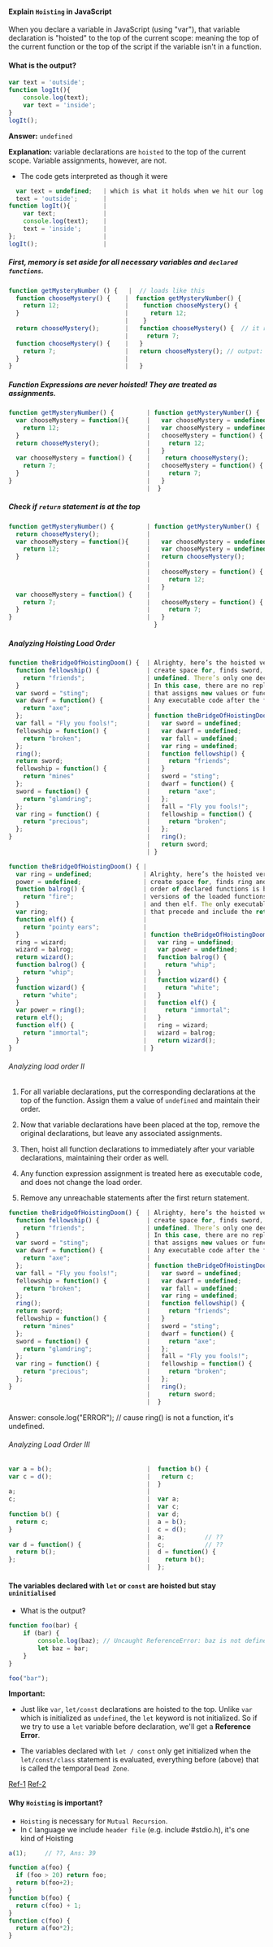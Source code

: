 #### Explain `Hoisting` in JavaScript
When you declare a variable in JavaScript (using "var"), that variable declaration is "hoisted" to the top of the current scope: meaning the top of the current function or the top of the script if the variable isn't in a function.

#### What is the output?

```js
var text = 'outside';
function logIt(){
    console.log(text);
    var text = 'inside';
}
logIt();
```
**Answer:** `undefined`

**Explanation:** variable declarations are `hoisted` to the top of the current scope. Variable assignments, however, are not.

- The code gets interpreted as though it were

```js                     | So, we have a new variable text inside of logIt() that is initialized to undefined,
  var text = undefined;   | which is what it holds when we hit our log statement
  text = 'outside';       |
function logIt(){         |
    var text;             |
    console.log(text);    |
    text = 'inside';      |
};                        |
logIt();                  |
```

##### First, memory is set aside for all necessary variables and `declared functions`.

```js
function getMysteryNumber () {   |  // loads like this
  function chooseMystery() {    |  function getMysteryNumber() {
    return 12;                  |    function chooseMystery() {
  }                             |      return 12;
                                |    }
  return chooseMystery();       |   function chooseMystery() {  // it replaced the above chooseMystery function
                                |     return 7;
  function chooseMystery() {    |   }
    return 7;                   |   return chooseMystery(); // output: 7;
  }                             |
}                               |   }
```

##### Function Expressions are never hoisted! They are treated as assignments.

```js                                 | // loads look like
function getMysteryNumber() {         | function getMysteryNumber() {
  var chooseMystery = function(){     |   var chooseMystery = undefined;
    return 12;                        |   var chooseMystery = undefined;  // replace the above 'chooseMystery'
  }                                   |   chooseMystery = function() {
  return chooseMystery();             |     return 12;
                                      |   }
  var chooseMystery = function() {    |    return chooseMystery();        // return 12;
    return 7;                         |   chooseMystery = function() {  // this section is unreachable
  }                                   |     return 7;                   // because it is below return statement
}                                     |   }
                                      |  }
```

##### Check if `return` statement is at the top
```js                                 | // loads look like
function getMysteryNumber() {         | function getMysteryNumber() {
  return chooseMystery();             |
  var chooseMystery = function(){     |   var chooseMystery = undefined;
    return 12;                        |   var chooseMystery = undefined;  // replace the above 'chooseMystery'
  }                                   |   return chooseMystery();         // ERROR
                                      |
                                      |   chooseMystery = function() { // this section is unreachable
                                      |     return 12;                 // because it is below return statement
                                      |   }
  var chooseMystery = function() {    |
    return 7;                         |   chooseMystery = function() { // this section is also unreachable
  }                                   |     return 7;                  // because it is below return statement
}                                     |   }
                                        }
```

##### Analyzing Hoisting Load Order

```js
function theBridgeOfHoistingDoom() {  | Alrighty, here’s the hoisted version. The function looks for any variables to
  function fellowship() {             | create space for, finds sword, dwarf, fall, and ring, and sets them all to
    return "friends";                 | undefined. There’s only one declared function, fellowship, so that comes next.
  }                                   | In this case, there are no replacement declared functions. The executable code
  var sword = "sting";                | that assigns new values or functions to variable has all var keywords popped off.
  var dwarf = function() {            | Any executable code after the first return of sword is excluded from the answer.
    return "axe";                     |
  };                                  | function theBridgeOfHoistingDoom() {
  var fall = "Fly you fools!";        |   var sword = undefined;
  fellowship = function() {           |   var dwarf = undefined;
    return "broken";                  |   var fall = undefined;
  };                                  |   var ring = undefined;
  ring();                             |   function fellowship() {
  return sword;                       |     return "friends";
  fellowship = function() {           |   }
    return "mines"                    |   sword = "sting";
  };                                  |   dwarf = function() {
  sword = function() {                |     return "axe";
    return "glamdring";               |   };
  };                                  |   fall = "Fly you fools!";
  var ring = function() {             |   fellowship = function() {
    return "precious";                |     return "broken";
  };                                  |   };
}                                     |   ring();
                                      |   return sword;
                                      | }
```
```js
function theBridgeOfHoistingDoom() { |
  var ring = undefined;              | Alrighty, here’s the hoisted version. The function looks for any variables to
  power = undefined;                 | create space for, finds ring and power, and sets them both to undefined. The
  function balrog() {                | order of declared functions is balrog, elf, balrog, wizard, and elf. When older
    return "fire";                   | versions of the loaded functions are replaced, we are left with balrog, wizard,
  }                                  | and then elf. The only executable code that actually ever runs are the lines
  var ring;                          | that precede and include the return of the call to wizard
  function elf() {                   |
    return "pointy ears";            |
  }                                  | function theBridgeOfHoistingDoom() {
  ring = wizard;                     |   var ring = undefined;
  wizard = balrog;                   |   var power = undefined;
  return wizard();                   |   function balrog() {
  function balrog() {                |     return "whip";
    return "whip";                   |   }
  }                                  |   function wizard() {
  function wizard() {                |     return "white";
    return "white";                  |   }
  }                                  |   function elf() {
  var power = ring();                |     return "immortal";
  return elf();                      |   }
  function elf() {                   |   ring = wizard;
    return "immortal";               |   wizard = balrog;
  }                                  |   return wizard();
}                                    | }
```

###### Analyzing load order II

1. For all variable declarations, put the corresponding declarations at the top of the function. Assign them a value of `undefined` and maintain their order.

2. Now that variable declarations have been placed at the top, remove the original declarations, but leave any associated assignments.

3. Then, hoist all function declarations to immediately after your variable declarations, maintaining their order as well.

4. Any function expression assignment is treated here as executable code, and does not change the load order.

5. Remove any unreachable statements after the first return statement.


```js
function theBridgeOfHoistingDoom() {  | Alrighty, here’s the hoisted version. The function looks for any variables to
  function fellowship() {             | create space for, finds sword, dwarf, fall, and ring, and sets them all to
    return "friends";                 | undefined. There’s only one declared function, fellowship, so that comes next.
  }                                   | In this case, there are no replacement declared functions. The executable code
  var sword = "sting";                | that assigns new values or functions to variable has all var keywords popped off.
  var dwarf = function() {            | Any executable code after the first return of sword is excluded from the answer.
    return "axe";                     |
  };                                  | function theBridgeOfHoistingDoom() {
  var fall = "Fly you fools!";        |   var sword = undefined;
  fellowship = function() {           |   var dwarf = undefined;
    return "broken";                  |   var fall = undefined;
  };                                  |   var ring = undefined;
  ring();                             |   function fellowship() {
  return sword;                       |     return "friends";
  fellowship = function() {           |   }
    return "mines"                    |   sword = "sting";
  };                                  |   dwarf = function() {
  sword = function() {                |     return "axe";
    return "glamdring";               |   };
  };                                  |   fall = "Fly you fools!";
  var ring = function() {             |   fellowship = function() {
    return "precious";                |     return "broken";
  };                                  |   };
}                                     |   ring();
                                      |     return sword;
                                      |  }
```
Answer: console.log("ERROR"); // cause ring() is not a function, it's undefined.

###### Analyzing Load Order III

```js                                 |  // after hoisting
var a = b();                          |  function b() {
var c = d();                          |   return c;
                                      |  }
a;                                    | 
c;                                    |  var a;
                                      |  var c;
function b() {                        |  var d;
  return c;                           |  a = b();
}                                     |  c = d();
                                      |  a;           // ??
var d = function() {                  |  c;           // ??
  return b();                         |  d = function() {
};                                    |    return b(); 
                                      |  };
```

#### The variables declared with `let` or `const` are hoisted but stay **`uninitialised`**

- What is the output?

```js
function foo(bar) {
	if (bar) {
		console.log(baz); // Uncaught ReferenceError: baz is not defined
		let baz = bar;
	}
}

foo("bar");
```

**Important:**
- Just like `var`, `let/const` declarations are hoisted to the top. Unlike `var` which is initialized as `undefined`, the `let` keyword is not initialized. So if we try to use a `let` variable before declaration, we'll get a **Reference Error**.

- The variables declared with `let / const` only get initialized when the `let/const/class` statement is evaluated, everything before (above) that is called the temporal `Dead Zone`.


[Ref-1](https://dev.to/sarah_chima/var-let-and-const--whats-the-difference-69e)
[Ref-2](https://stackoverflow.com/a/31222689/4133798)




#### Why `Hoisting` is important?

- `Hoisting` is necessary for `Mutual Recursion`.
- In `C` language we include `header file` (e.g. include #stdio.h), it's one kind of Hoisting

```js
a(1);     // ??, Ans: 39  

function a(foo) {
  if (foo > 20) return foo;
  return b(foo+2);
}
function b(foo) {
  return c(foo) + 1;
}
function c(foo) {
  return a(foo*2);
}
```
